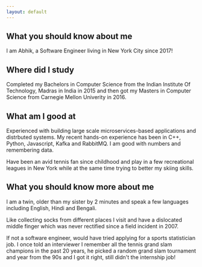 ```yaml
---
layout: default
---
```


## What you should know about me

I am Abhik, a Software Engineer living in New York City since 2017! 

## Where did I study

Completed my Bachelors in Computer Science from the Indian Institute Of Technology, Madras in India in 2015 and then got my Masters in Computer Science from Carnegie Mellon Univerity in 2016.

## What am I good at

Experienced with building large scale microservices-based applications and distrbuted systems. My recent hands-on experience has been in C++, Python, Javascript, Kafka and RabbitMQ. I am good with numbers and remembering data.

Have been an avid tennis fan since childhood and play in a few recreational leagues in New York while at the same time trying to better my skiing skills.

## What you should know more about me
I am a twin, older than my sister by 2 minutes and speak a few languages including English, Hindi and Bengali.

Like collecting socks from different places I visit and have a dislocated middle finger which was never rectified since a field incident in 2007.

If not a software engineer, would have tried applying for a sports statistician job. I once told an interviewer I remember all the tennis grand slam champions in the past 20 years, he picked a random grand slam tournament and year from the 90s and I got it right, still didn't the internship job!

<!---
Text can be **bold**, _italic_, or ~~strikethrough~~.
[Link to another page](./another-page.html).
There should be no whitespace between paragraphs.
There should be whitespace between paragraphs. We recommend including a README, or a file with information about your project.
# Header 1
This is a normal paragraph following a header. GitHub is a code hosting platform for version control and collaboration. It lets you and others work together on projects from anywhere.
## Header 2
> This is a blockquote following a header.
>
> When something is important enough, you do it even if the odds are not in your favor.
### Header 3
```js
// Javascript code with syntax highlighting.
var fun = function lang(l) {
  dateformat.i18n = require('./lang/' + l)
  return true;
}
```
```ruby
# Ruby code with syntax highlighting
GitHubPages::Dependencies.gems.each do |gem, version|
  s.add_dependency(gem, "= #{version}")
end
```
#### Header 4
*   This is an unordered list following a header.
*   This is an unordered list following a header.
*   This is an unordered list following a header.
##### Header 5
1.  This is an ordered list following a header.
2.  This is an ordered list following a header.
3.  This is an ordered list following a header.
###### Header 6
| head1        | head two          | three |
|:-------------|:------------------|:------|
| ok           | good swedish fish | nice  |
| out of stock | good and plenty   | nice  |
| ok           | good `oreos`      | hmm   |
| ok           | good `zoute` drop | yumm  |
### There's a horizontal rule below this.
* * *
### Here is an unordered list:
*   Item foo
*   Item bar
*   Item baz
*   Item zip
### And an ordered list:
1.  Item one
1.  Item two
1.  Item three
1.  Item four
### And a nested list:
- level 1 item
  - level 2 item
  - level 2 item
    - level 3 item
    - level 3 item
- level 1 item
  - level 2 item
  - level 2 item
  - level 2 item
- level 1 item
  - level 2 item
  - level 2 item
- level 1 item
### Small image
![Octocat](https://github.githubassets.com/images/icons/emoji/octocat.png)
### Large image
![Branching](https://guides.github.com/activities/hello-world/branching.png)
### Definition lists can be used with HTML syntax.
<dl>
<dt>Name</dt>
<dd>Godzilla</dd>
<dt>Born</dt>
<dd>1952</dd>
<dt>Birthplace</dt>
<dd>Japan</dd>
<dt>Color</dt>
<dd>Green</dd>
</dl>
```
Long, single-line code blocks should not wrap. They should horizontally scroll if they are too long. This line should be long enough to demonstrate this.
```
```
The final element.
```
-->
